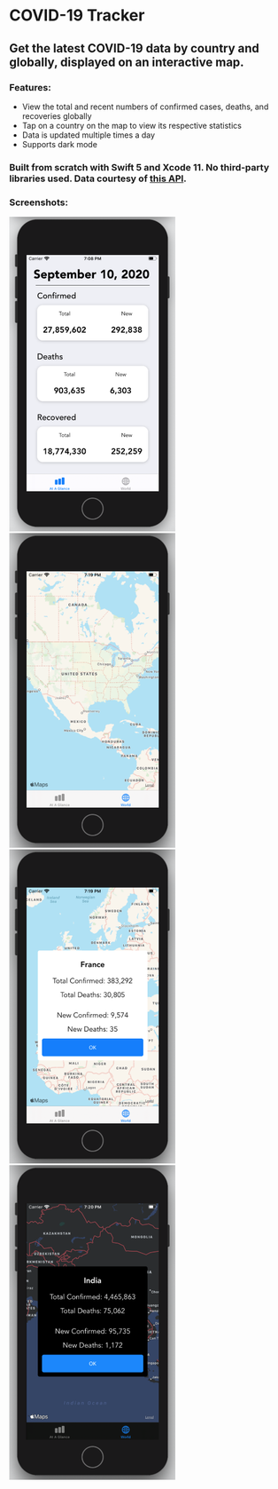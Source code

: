 # COVID-19 Tracker

## Get the latest COVID-19 data by country and globally, displayed on an interactive map.

### Features:
* View the total and recent numbers of confirmed cases, deaths, and recoveries globally
* Tap on a country on the map to view its respective statistics
* Data is updated multiple times a day
* Supports dark mode

### Built from scratch with Swift 5 and Xcode 11. No third-party libraries used. Data courtesy of [this API](https://covid19api.com/).

### Screenshots:

<img src = "screenshots/overview.png" width = 300>
<img src = "screenshots/mapview.png" width = 300>
<img src = "screenshots/popup.png" width = 300>
<img src = "screenshots/popup-dark.png" width = 300>
